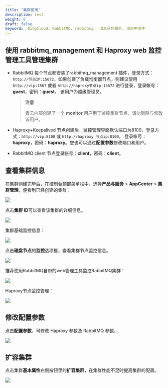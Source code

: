 ```yaml
---
title: "集群使用"
description: test
weight: 8
draft: false
keyword:  QingCloud, RabbitMQ, rabbitmq,  消息队列服务, 消息中间件
---
```


## 使用 rabbitmq_management 和 Haproxy web 监控管理工具管理集群

- RabbitMQ 每个节点都安装了rabbitmq_management 插件，登录方式：`http://节点IP:15672`，如果创建了负载均衡器节点，则建议使用 `http://vip:1567` 或者 `http://haproxy节点ip:15672` 进行登录，登录帐号：**guest**，密码：**guest**， 该用户为超级管理员。

  > **注意**
  >
  > 青云内部创建了一个 **monitor** 用户用于监控集群节点，请勿删除与修改该用户。

- Haproxy+Keepalived 节点创建后，监控管理界面默认端口为8100，登录方式：`http://vip:8100` 或 `http://haproxy 节点ip:8100`， 登录帐号：**haproxy**，密码：**haproxy**。您也可以通过**配置参数**修改端口和用户。

- RabbitMQ client 节点登录帐号：**client**，密码：**client**。

## 查看集群信息

在集群创建完毕后，在控制台顶部菜单栏中，选择**产品与服务** > **AppCenter** > **集群管理**，便看到已经创建的集群：

![](../../_images/cluster_list.png)

点击**集群 ID**可以查看该集群的详细信息。

![](../../_images/cluster_info.png)

集群基础监控信息：

![](../../_images/resource_monitor.png)

点击**磁盘节点**的**监控**选项框，查看集群节点监控信息。

![](../../_images/node_monitor.png)

推荐使用RabbitMQ自带的web管理工具监控RabbitMQ集群：

![](../../_images/rabbimq_web_manage.png)

Haproxy节点监控管理：

![](../../_images/haproxy_monitor.png)

## 修改配置参数

点击**配置参数**，可修改 Haproxy 参数及 RabbitMQ 参数。

![](../../_images/config_paras.png)

## 扩容集群

点击集群**基本属性**右侧按钮里的**扩容集群**，在集群性能不足时提高集群的配置。

![](../../_images/resize_cluster.png)

